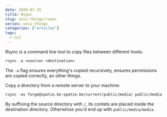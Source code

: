 ```yaml
---
date: 2020-07-15
title: Rsync
slug: unix-things/rsync
series: unix-things
categories: ["articles"]
tags:
  - CLI
---
```


Rsync is a command line tool to copy files between different hosts.

<!--more-->

```txt
rsync -a <source> <destination>
```

The `-a` flag ensures everything's copied recursively, ensures permissions are copied correctly, an other things.

Copy a directory from a remote server to your machine:

```txt
rsync -av forge@spatie.be:spatie.be/current/public/media/ public/media
```

By suffixing the source directory with `/`, its contets are placed inside the destination directory. Otherwhise you'd end up with `public/media/media`.
